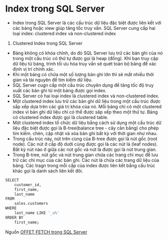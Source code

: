 # Index trong SQL Server
- Index trong SQL Server là các cấu trúc dữ liệu đặc biệt được liên kết với các bảng hoặc view giúp tăng tốc truy vấn. SQL Server cung cấp hai loại index: clustered index và non-clustered index
1. Clustered Index trong SQL Server
- Bảng không có khóa chính, do đó SQL Server lưu trữ các bản ghi của nó trong một cấu trúc có thứ tự được gọi là heap (đống). Khi bạn truy cập dữ liệu từ bảng, trình tối ưu hóa truy vấn sẽ quét toàn bộ bảng để xác định vị trí chính xác.
- Khi một bảng có chứa một số lượng bản ghi lớn thì sẽ mất nhiều thời gian và tài nguyên để tìm kiếm dữ liệu.
- SQL Server cugn cấp một cấu trúc chuyên dụng để tăng tốc độ truy xuất các bản ghi từ một bảng được gọi index.
- SQL Server có hai loại index là clustered index và non-clustered index.
- Một clustered index lưu trữ các bản ghi dữ liệu trong một cấu trúc được sắp xếp dựa trên các giá trị khóa của nó. Mỗi bảng chỉ có một clustered index vì bản ghi dữ liệu chỉ có thể được săp xếp theo một thứ tự. Bảng có clustered index được gọi là clustered table.
- Một clustered index tổ chức dữ liệu bẳng cách sử dụng một cấu trúc dữ liệu đặc biệt được gọi là B-tree(balance tree - cây cân bằng) cho phép tìm kiếm. chèn, cập nhật và xóa bản ghi bất kỳ với thời gian như nhau.
- Trong cấu trúc này, nút trên cùng của B-tree được gọi là nút gốc (root node). Các nút ở cấp độ dưới cùng được gọi là các nút lá (leaf nodes). Bất kỳ nút nào ở giữa các nút gốc và nút là được gọi là nút trung gian.
- Trong B-tree, nút gốc và nút trung gian chứa các trang chỉ mục để lưu trữ các chỉ mục của các bản ghi. Các nút lá chứa các trang dữ liệu của bảng. Các tragn trong mỗi cấp của index được liên kết bẳng cấu trúc khác gọi là danh sách liên kết đôi. 
```sh
SELECT
    customer_id,
    first_name,
    last_name
FROM
    sales.customers
WHERE
    last_name LIKE '_u%'
ORDER BY
    first_name;
```
Nguồn [OFFET FETCH trong SQL Server](https://comdy.vn/sql-server/like-trong-sql-server/)

